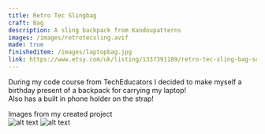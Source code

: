 ```yaml
---
title: Retro Tec Slingbag
craft: Bag
description: A sling backpack from Kandoupatterns
images: /images/retrotecsling.avif
made: true
finisheditem: /images/laptopbag.jpg
link: https://www.etsy.com/uk/listing/1337391189/retro-tec-sling-bag-sewing-pattern?ref=yr_purchases
---
```


During my code course from TechEducators I decided to make myself a birthday present of a backpack for carrying my laptop!   
Also has a built in phone holder on the strap!

Images from my created project   
![alt text](/images/laptopbag.jpg)
![alt text](/images/laptopbagback.jpg)